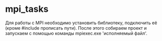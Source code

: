 # mpi_tasks

Для работы с MPI необходимо установить библиотеку, подключить её (кроме #include прописать пути). После этого собираем проект и запускаем с помощью команды mpiexec.exe 'исполняемый файл'.
